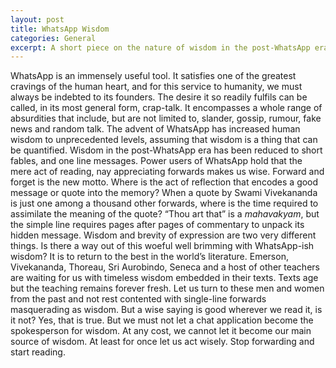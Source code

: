 ```yaml
---
layout: post
title: WhatsApp Wisdom
categories: General
excerpt: A short piece on the nature of wisdom in the post-WhatsApp era
---
```



WhatsApp is an immensely useful tool. It satisfies one of the greatest cravings of the human heart, and for this service to humanity, we must always be indebted to its founders. The desire it so readily fulfils can be called, in its most general form, crap-talk. It encompasses a whole range of absurdities that include, but are not limited to, slander, gossip, rumour, fake news and random talk. The advent of WhatsApp has increased human wisdom to unprecedented levels, assuming that wisdom is a thing that can be quantified. Wisdom in the post-WhatsApp era has been reduced to short fables, and one line messages. Power users of WhatsApp hold that the mere act of reading, nay  appreciating forwards makes us wise. Forward and forget is the new motto. Where is the act of reflection that encodes a good message or quote into the memory? When a quote by Swami Vivekananda is just one among a thousand other forwards, where is the time required to assimilate the meaning of the quote? “Thou art that” is a *mahavakyam*, but the simple line requires pages after pages of commentary to unpack its hidden message. Wisdom and brevity of expression are two very different things. Is there a way out of this woeful well brimming with WhatsApp-ish wisdom? It is to return to the best in the world’s literature. Emerson, Vivekananda, Thoreau, Sri Aurobindo, Seneca and a host of other teachers are waiting for us with timeless wisdom embedded in their texts. Texts age but the teaching remains forever fresh. Let us turn to these men and women from the past and not rest contented with single-line forwards masquerading as wisdom. But a wise saying is good wherever we read it, is it not? Yes, that is true. But we must not let a chat application become the spokesperson for wisdom. At any cost, we cannot let it become our main source of wisdom. At least for once let us act wisely. Stop forwarding and start reading.